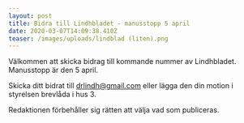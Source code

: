 ```yaml
---
layout: post
title: Bidra till Lindhbladet - manusstopp 5 april
date: 2020-03-07T14:09:38.410Z
teaser: /images/uploads/lindblad (liten).png
---
```

Välkommen att skicka bidrag till kommande nummer av Lindhbladet. Manusstopp är den 5 april. 

Skicka ditt bidrat till [drlindh@gmail.com](<mailto: drlindh@gmail.com>) eller lägga den din motion i styrelsen brevlåda i hus 3.

Redaktionen förbehåller sig rätten att välja vad som publiceras.